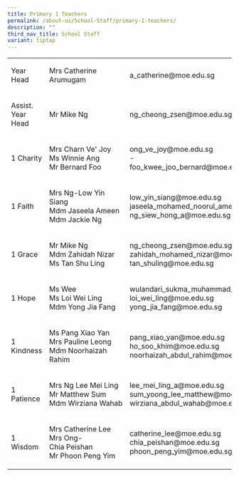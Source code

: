 ```yaml
---
title: Primary 1 Teachers
permalink: /about-us/School-Staff/primary-1-teachers/
description: ""
third_nav_title: School Staff
variant: tiptap
---
```

<table>
<tbody>
<tr>
<td rowspan="1" colspan="1">
<p>Year Head</p>
</td>
<td rowspan="1" colspan="1">
<p>Mrs Catherine Arumugam</p>
</td>
<td rowspan="1" colspan="1">
<p>a_catherine@moe.edu.sg</p>
</td>
</tr>
<tr>
<td rowspan="1" colspan="1">
<p>Assist. Year Head</p>
</td>
<td rowspan="1" colspan="1">
<p>Mr Mike Ng</p>
</td>
<td rowspan="1" colspan="1">
<p>ng_cheong_zsen@moe.edu.sg</p>
</td>
</tr>
<tr>
<td rowspan="1" colspan="1">
<p>1 Charity</p>
</td>
<td rowspan="1" colspan="1">
<p>Mrs Charn&nbsp;Ve'&nbsp;Joy
<br>Ms Winnie Ang
<br>Mr&nbsp;Bernard&nbsp;Foo</p>
</td>
<td rowspan="1" colspan="1">
<p>ong_ve_joy@moe.edu.sg
<br>-
<br>foo_kwee_joo_bernard@moe.edu.sg</p>
</td>
</tr>
<tr>
<td rowspan="1" colspan="1">
<p>1 Faith</p>
</td>
<td rowspan="1" colspan="1">
<p>Mrs Ng-Low Yin Siang&nbsp;
<br>Mdm&nbsp;Jaseela&nbsp;Ameen
<br>Mdm Jackie Ng</p>
</td>
<td rowspan="1" colspan="1">
<p>low_yin_siang@moe.edu.sg
<br>jaseela_mohamed_noorul_ameen@moe.edu.sg
<br>ng_siew_hong_a@moe.edu.sg</p>
</td>
</tr>
<tr>
<td rowspan="1" colspan="1">
<p>1 Grace</p>
</td>
<td rowspan="1" colspan="1">
<p>Mr&nbsp;Mike Ng
<br>Mdm Zahidah Nizar
<br>Ms&nbsp;Tan Shu Ling</p>
</td>
<td rowspan="1" colspan="1">
<p>ng_cheong_zsen@moe.edu.sg
<br>zahidah_mohamed_nizar@moe.edu.sg
<br>tan_shuling@moe.edu.sg</p>
</td>
</tr>
<tr>
<td rowspan="1" colspan="1">
<p>1 Hope</p>
</td>
<td rowspan="1" colspan="1">
<p>Ms Wee
<br>Ms Loi&nbsp;Wei Ling
<br>Mdm&nbsp;Yong Jia Fang</p>
</td>
<td rowspan="1" colspan="1">
<p>wulandari_sukma_muhammad_rahiman_wee@moe.edu.sg
<br>loi_wei_ling@moe.edu.sg
<br>yong_jia_fang@moe.edu.sg</p>
</td>
</tr>
<tr>
<td rowspan="1" colspan="1">
<p>1 Kindness</p>
</td>
<td rowspan="1" colspan="1">
<p>Ms&nbsp;Pang&nbsp;Xiao Yan
<br>Mrs Pauline Leong
<br>Mdm&nbsp;Noorhaizah Rahim</p>
</td>
<td rowspan="1" colspan="1">
<p>pang_xiao_yan@moe.edu.sg
<br>ho_soo_khim@moe.edu.sg
<br>noorhaizah_abdul_rahim@moe.edu.sg</p>
</td>
</tr>
<tr>
<td rowspan="1" colspan="1">
<p>1 Patience</p>
</td>
<td rowspan="1" colspan="1">
<p>Mrs Ng Lee&nbsp;Mei Ling
<br>Mr&nbsp;Matthew&nbsp;Sum
<br>Mdm&nbsp;Wirziana&nbsp;Wahab</p>
</td>
<td rowspan="1" colspan="1">
<p>lee_mei_ling_a@moe.edu.sg
<br>sum_yoong_lee_matthew@moe.edu.sg
<br>wirziana_abdul_wahab@moe.edu.sg</p>
</td>
</tr>
<tr>
<td rowspan="1" colspan="1">
<p>1 Wisdom</p>
</td>
<td rowspan="1" colspan="1">
<p>Mrs&nbsp;Catherine Lee
<br>Mrs Ong-Chia&nbsp;Peishan
<br>Mr&nbsp;Phoon&nbsp;Peng Yim</p>
</td>
<td rowspan="1" colspan="1">
<p>catherine_lee@moe.edu.sg
<br>chia_peishan@moe.edu.sg
<br>phoon_peng_yim@moe.edu.sg</p>
</td>
</tr>
</tbody>
</table>
<p></p>